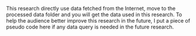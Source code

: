 This research directly use data fetched from the Internet, move to the processed data folder and you will get the data used in this research.
To help the audience better improve this research in the future, I put a piece of pseudo code here if any data query is needed in the future research.





